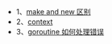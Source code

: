 - 1、[make and new 区别](./new_make/)
- 2、[context](./context/context.md)
- 3、[goroutine 如何处理错误](goroutine/groutine_err.md)

